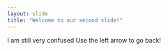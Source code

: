 ```yaml
---
layout: slide
title: "Welcome to our second slide!"
---
```

I am still very confused
Use the left arrow to go back!
